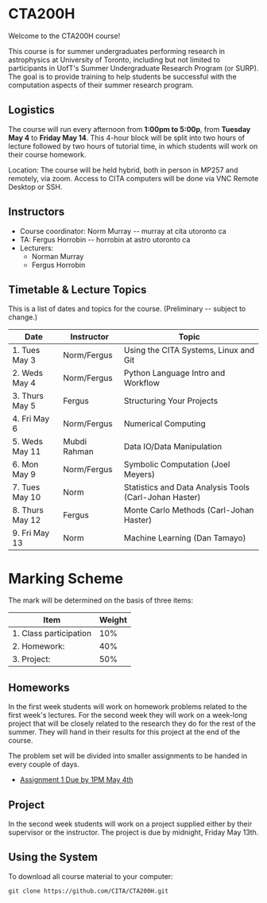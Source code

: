 # CTA200H

Welcome to the CTA200H course!

This course is for summer undergraduates performing research in astrophysics at University of Toronto, including but not limited to participants in UofT's Summer Undergraduate Research Program (or SURP). The goal is to provide training to help students be successful with the computation aspects of their summer research program.

## Logistics

The course will run every afternoon from **1:00pm to 5:00p**, from **Tuesday May 4** to **Friday May 14**.
This 4-hour block will be split into two hours of lecture followed by two hours of tutorial time, in which students will work on their course homework.

Location: The course will be held hybrid, both in person in MP257 and remotely, via zoom. Access to CITA computers will be done via VNC Remote Desktop or SSH.

## Instructors

* Course coordinator: Norm Murray -- murray at cita utoronto ca
* TA: Fergus Horrobin -- horrobin at astro utoronto ca
* Lecturers:
    * Norman Murray
    * Fergus Horrobin

## Timetable & Lecture Topics

This is a list of dates and topics for the course. (Preliminary -- subject to change.) 

| Date | Instructor | Topic |
| ---- | ---------- | ----- |
| 1. Tues May 3 | Norm/Fergus | Using the CITA Systems, Linux and Git |
| 2. Weds May 4	| Norm/Fergus | Python Language Intro and Workflow |
| 3. Thurs May 5 |	Fergus | Structuring Your Projects |
| 4. Fri May 6 | Norm/Fergus | Numerical Computing |
| 5. Weds May 11 |	Mubdi Rahman | Data IO/Data Manipulation |
| 6. Mon May 9 | Norm/Fergus | Symbolic Computation (Joel Meyers) |
| 7. Tues May 10 | Norm | Statistics and Data Analysis Tools (Carl-Johan Haster) |
| 8. Thurs May 12| Fergus | Monte Carlo Methods (Carl-Johan Haster) |
| 9. Fri May 13| Norm | Machine Learning (Dan Tamayo) |


# Marking Scheme

The mark will be determined on the basis of three items:

| Item                  | Weight|
| --------------------- | ----- |
|1. Class participation | 10%   |
|2. Homework:           |40%    |
|3. Project:            |50%    |

## Homeworks

In the first week students will work on homework problems related to the first week's lectures.  For the second week they will work on a week-long project that will be closely related to the research they do for the rest of the summer.  They will hand in their results for this project at the end of the course.

The problem set will be divided into smaller assignments to be handed in every couple of days. 

* [Assignment 1 Due by 1PM May 4th](https://github.com/CITA/CTA200H/blob/master/assignments/assignment_1.md)

## Project
In the second week students will work on a project supplied either by their supervisor or the instructor. The project is due by midnight, Friday May 13th.

## Using the System

To download all course material to your computer:

`git clone https://github.com/CITA/CTA200H.git`
